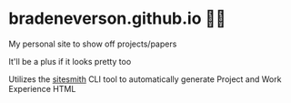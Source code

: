# bradeneverson.github.io 🦾🤯
My personal site to show off projects/papers

It'll be a plus if it looks pretty too

Utilizes the [sitesmith](github.com/BradenEverson/sitesmith) CLI tool to automatically generate Project and Work Experience HTML 

